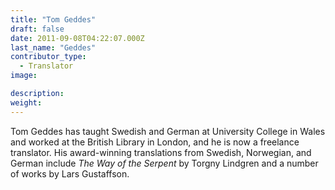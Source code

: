 ```yaml
---
title: "Tom Geddes"
draft: false
date: 2011-09-08T04:22:07.000Z
last_name: "Geddes"
contributor_type:
  - Translator
image:

description:
weight:
---
```


Tom Geddes has taught Swedish and German at University College in Wales and worked at the British Library in London, and he is now a freelance translator. His award-winning translations from Swedish, Norwegian, and German include _The Way of the Serpent_ by Torgny Lindgren and a number of works by Lars Gustaffson.

